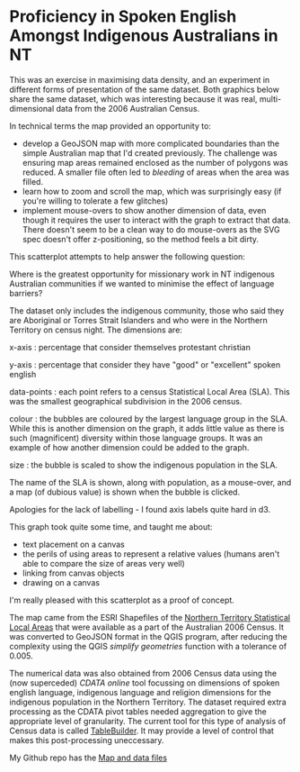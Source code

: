 <!--
.. title: Map of Spoken English Language Proficiency for Indigenous Australians in the NT
.. slug: d3-nt-sla-map
.. date: 2013/03/10 17:56:01
.. spellcheck_exceptions: 
.. tags: Technology, Visualisation
.. link: 
.. description: 
-->


Proficiency in Spoken English Amongst Indigenous Australians in NT
==================================================================

This was an exercise in maximising data density, and an experiment in different forms of presentation of the same dataset. Both graphics below share the same dataset, which was interesting because it was real, multi-dimensional data from the 2006 Australian Census.

In technical terms the map provided an opportunity to:

-   develop a GeoJSON map with more complicated boundaries than the simple Australian map that I'd created previously. The challenge was ensuring map areas remained enclosed as the number of polygons was reduced. A smaller file often led to *bleeding* of areas when the area was filled.
-   learn how to zoom and scroll the map, which was surprisingly easy (if you're willing to tolerate a few glitches)
-   implement mouse-overs to show another dimension of data, even though it requires the user to interact with the graph to extract that data. There doesn't seem to be a clean way to do mouse-overs as the SVG spec doesn't offer z-positioning, so the method feels a bit dirty.

<div id="d3_top_level_div_map"></div>
<style type="text/css">

    .sla path {
      stroke: #fff;
      stroke-width: 0.1px;
    }

    .axis path {
      fill: none;
      stroke: #C0C0C0;
    }

    .axis text {
      font-size: 9px;
    }

    .legendtext {
      font-size: 10px;
      stroke-width: 0.75px;
    }

    #tooltip {
      position: absolute;
      z-index: 10;
      visibility: hidden;
      background-color: yellow;
      font-size: 12px;
    }

</style>

This scatterplot attempts to help answer the following question:

Where is the greatest opportunity for missionary work in NT indigenous Australian communities if we wanted to minimise the effect of language barriers?

<div id="d3_top_level_div_scatter"></div>

The dataset only includes the indigenous community, those who said they are Aboriginal or Torres Strait Islanders and who were in the Northern Territory on census night. The dimensions are:

x-axis
:   percentage that consider themselves protestant christian

y-axis
:   percentage that consider they have "good" or "excellent" spoken english

data-points
:   each point refers to a census Statistical Local Area (SLA). This was the smallest geographical subdivision in the 2006 census.

colour
:   the bubbles are coloured by the largest language group in the SLA. While this is another dimension on the graph, it adds little value as there is such (magnificent) diversity within those language groups. It was an example of how another dimension could be added to the graph.

size
:   the bubble is scaled to show the indigenous population in the SLA.

The name of the SLA is shown, along with population, as a mouse-over, and a map (of dubious value) is shown when the bubble is clicked.

Apologies for the lack of labelling - I found axis labels quite hard in d3.

This graph took quite some time, and taught me about:

-   text placement on a canvas
-   the perils of using areas to represent a relative values (humans aren't able to compare the size of areas very well)
-   linking from canvas objects
-   drawing on a canvas

I'm really pleased with this scatterplot as a proof of concept.

The map came from the ESRI Shapefiles of the [Northern Territory Statistical Local Areas](http://www.abs.gov.au/ausstats/abs@.nsf/DetailsPage/1259.0.30.0022006?OpenDocument) that were available as a part of the Australian 2006 Census. It was converted to GeoJSON format in the QGIS program, after reducing the complexity using the QGIS *simplify geometries* function with a tolerance of 0.005.

The numerical data was also obtained from 2006 Census data using the (now superceded) *CDATA online* tool focussing on dimensions of spoken english language, indigenous language and religion dimensions for the indigenous population in the Northern Territory. The dataset required extra processing as the CDATA pivot tables needed aggregation to give the appropriate level of granularity. The current tool for this type of analysis of Census data is called [TableBuilder](http://www.abs.gov.au/websitedbs/censushome.nsf/home/tablebuilder?opendocument&navpos=240). It may provide a level of control that makes this post-processing uneccessary.

My Github repo has the [Map and data files](https://github.com/edwinsteele/d3-projects/tree/master/data)

<script type="text/javascript" src="/d3-projects/lib/d3.v2.js"></script>
<script type="text/javascript" src="/assets/d3_nt_sla_map.js"></script>
<script type="text/javascript" src="/assets/d3_nt_sla_scatter.js"></script>

